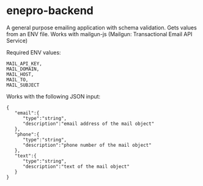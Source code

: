 # enepro-backend


A general purpose emailing application with schema validation. Gets values from an ENV file.
Works with mailgun-js (Mailgun: Transactional Email API Service)


Required ENV values:

```
MAIL_API_KEY,
MAIL_DOMAIN,
MAIL_HOST,
MAIL_TO,
MAIL_SUBJECT
```

Works with the following JSON input:

```
{
   "email":{
      "type":"string",
      "description":"email address of the mail object"
   },
   "phone":{
      "type":"string",
      "description":"phone number of the mail object"
   },
   "text":{
      "type":"string",
      "description":"text of the mail object"
   }
}
```
